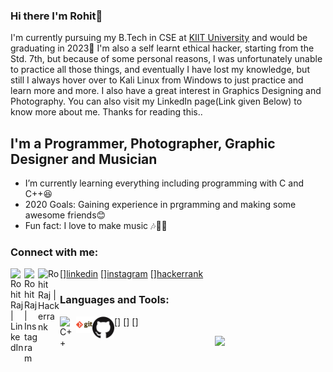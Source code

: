 ### Hi there I'm Rohit:wave:

I'm currently pursuing my B.Tech in CSE at [KIIT University](https://kiit.ac.in/) and would be graduating in 2023:vulcan_salute:
I'm also a self learnt ethical hacker, starting from the Std. 7th, but because of some personal reasons, I was unfortunately unable to practice all those things, and eventually I have lost my knowledge, but still I always hover over to Kali Linux from Windows to just practice and learn more and more.
I also have a great interest in Graphics Designing and Photography.
You can also visit my LinkedIn page(Link given Below) to know more about me.
Thanks for reading this..


## I'm a Programmer, Photographer, Graphic Designer and Musician

-  I’m currently learning everything including programming with C and C++:laughing:
-  2020 Goals: Gaining experience in prgramming and making some awesome friends:blush:
-  Fun fact: I love to make music :notes::musical_keyboard::drum:


### Connect with me:

[<img align="left" alt="Rohit Raj | LinkedIn" width="22px" src="https://cdn.jsdelivr.net/npm/simple-icons@v3/icons/linkedin.svg" />][linkedin](https://linkedin.com/in/rohit9579)
[<img align="left" alt="Rohit Raj | Instagram" width="22px" src="https://cdn.jsdelivr.net/npm/simple-icons@v3/icons/instagram.svg" />][instagram](https://instagram.com/mafiamamba)
[<img align="left" alt="Rohit Raj | Hackerrank" width="35px" src="https://encrypted-tbn0.gstatic.com/images?q=tbn%3AANd9GcQk6bNRt-C6xd8_HxZZSARHDKmTFuWzUwWylA&usqp=CAU" />][hackerrank](https://www.hackerrank.com/Rohit9579)
<br />

### Languages and Tools:

[<img align="left" alt="C++" width="26px" src="https://raw.githubusercontent.com/isocpp/logos/master/cpp_logo.png" />]
[<img align="left" alt="Git" width="26px" src="https://raw.githubusercontent.com/github/explore/80688e429a7d4ef2fca1e82350fe8e3517d3494d/topics/git/git.png" />]
[<img align="left" alt="GitHub" width="35px" src="https://raw.githubusercontent.com/github/explore/78df643247d429f6cc873026c0622819ad797942/topics/github/github.png" />]
<br>

<div align="center">
<img src="https://github-readme-stats.vercel.app/api?username=mafiamamba&show_icons=true&theme=merlot"/>
</div>
